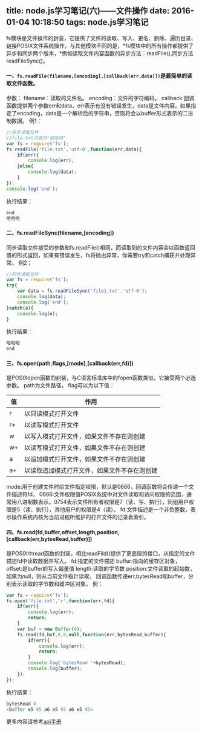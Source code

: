 title: node.js学习笔记(六)——文件操作
date: 2016-01-04 10:18:50
tags: node.js学习笔记
---
fs模块是文件操作的封装，它提供了文件的读取、写入、更名、删除、遍历目录、链接POSIX文件系统操作。与其他模块不同的是，*fs模块中的所有操作都提供了异步和同步两个版本，*例如读取文件内容函数的异步方法：readFile(),同步方法readFileSync()。
<!-- more -->
#### 一、`fs.readFile(filename,[encoding],[callback(err,data)])`是最简单的读取文件函数。
参数：
filename：读取的文件名。
encoding：文件的字符编码。 
callback 回调函数提供两个参数err和data，err表示有没有错误发生，data是文件内容。如果指定了encoding，data是一个解析后的字符串，否则将会以buffer形式表示的二进制数据。
例1：
```javascript
//异步读取文件
//file.txt内容为"哈哈哈"
var fs = require('fs');
fs.readFile('file.txt','utf-8',function(err,data){
    if(err){
        console.log(err);
    }else{
        console.log(data);
    }
});
console.log('end');
```
执行结果：
```javascript
end
哈哈哈
```
#### 二、fs.readFileSync(filename,[encoding])
同步读取文件接受的参数和fs.readFile()相同，而读取到的文件内容会以函数返回值的形式返回，如果有错误发生，fs将抛出异常，你需要try和catch捕获并处理异常。
例2；
```javascript
//同步读取文件
var fs = require('fs');
try{
    var data = fs.readFileSync('file1.txt','utf-8');
    console.log(data);
    console.log('end');
}catch(e){
    console.log(e);
}

```
执行结果：
```javascript
哈哈哈
end
```
#### 三、fs.open(path,flags,[mode],[callback(err,fd)])
是POSIXopen函数的封装，与C语言标准库中的fopen函数类似，它接受两个必选参数。
path为文件路径，
flag可以为以下值：

| 值       | 作用           |
| ---------|-------------| 
| r  | 以只读模式打开文件 | 
| r+ | 以读写模式打开文件 |
| w  | 以写入模式打开文件，如果文件不存在则创建 |
| w+ | 以读写模式打开文件，如果文件不存在则创建 | 
| a  | 以追加模式打开文件，如果文件不存在则创建 |
| a+ | 以读取追加模式打开文件，如果文件不存在则创建 |

mode:用于创建文件时给文件指定权限，默认是0666，回调函数将会传递一个文件描述符fd。
0666:文件权限值POSIX系统中对文件读取和访问权限的范围，通常用八进制数表示。0754表示文件所有者权限是7（读、写、执行），同组用户权限是5（读、执行），其他用户的权限是4（读）。
fd:文件描述是一个非负整数，表示操作系统内核为当前进程所维护的打开文件的记录表索引。

#### 四、fs.read(fd,buffer,offset,length,position,[callback(err,bytesRead,buffer)])
是POSIX中read函数的封装，相比readFild()提供了更底层的接口，从指定的文件描述fd中读取数据并写入。
fd:指定的文件描述
buffer:指向的缓存区对象，
offset:是buffer的写入偏量值
length:读取的字节数
position:文件读取的起始数，如果为null，则从当前文件指针读取。
回调函数传递err,bytesRead和buffer，分别表示读取的字节数和缓冲区对象。
例：
```javascript
var fs = require('fs');
fs.open('file.txt','r',function(err,fd){
    if(err){
        console.log(err);
        return;
    }
    var buf = new Buffer(8);
    fs.read(fd,buf,0,8,null,function(err,bytesRead,buffer){
        if(err){
            console.log(err);
            return;
        }
        console.log('bytesRead '+bytesRead);
        console.log(buffer);
    });
});

```
执行结果：
```javascript
bytesRead 8
<Buffer e5 95 a6 e5 95 a6 e5 95>
```
更多内容请参考[api手册](http://nodeapi.ucdok.com/#/api/fs.html)